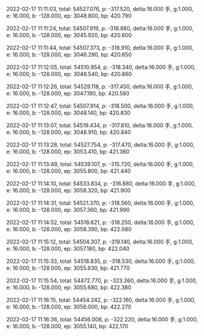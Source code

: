 2022-02-17 11:11:03, total: 54527.076, p: -317.520, delta:16.000 手, g:1.000, e: 16.000, b: -128.000, ep: 3048.800, bp: 420.790

2022-02-17 11:11:24, total: 54507.919, p: -318.880, delta:16.000 手, g:1.000, e: 16.000, b: -128.000, ep: 3045.920, bp: 420.600

2022-02-17 11:11:44, total: 54507.373, p: -318.910, delta:16.000 手, g:1.000, e: 16.000, b: -128.000, ep: 3046.290, bp: 420.650

2022-02-17 11:12:05, total: 54510.954, p: -318.340, delta:16.000 手, g:1.000, e: 16.000, b: -128.000, ep: 3048.540, bp: 420.860

2022-02-17 11:12:26, total: 54529.118, p: -317.450, delta:16.000 手, g:1.000, e: 16.000, b: -128.000, ep: 3047.190, bp: 420.580

2022-02-17 11:12:47, total: 54507.914, p: -318.500, delta:16.000 手, g:1.000, e: 16.000, b: -128.000, ep: 3048.140, bp: 420.830

2022-02-17 11:13:07, total: 54519.434, p: -317.810, delta:16.000 手, g:1.000, e: 16.000, b: -128.000, ep: 3048.910, bp: 420.840

2022-02-17 11:13:28, total: 54527.754, p: -317.470, delta:16.000 手, g:1.000, e: 16.000, b: -128.000, ep: 3053.410, bp: 421.360

2022-02-17 11:13:49, total: 54539.107, p: -315.720, delta:16.000 手, g:1.000, e: 16.000, b: -128.000, ep: 3055.800, bp: 421.440

2022-02-17 11:14:10, total: 54533.834, p: -316.880, delta:16.000 手, g:1.000, e: 16.000, b: -128.000, ep: 3058.320, bp: 421.900

2022-02-17 11:14:31, total: 54521.370, p: -318.560, delta:16.000 手, g:1.000, e: 16.000, b: -128.000, ep: 3057.360, bp: 421.990

2022-02-17 11:14:52, total: 54518.621, p: -318.250, delta:16.000 手, g:1.000, e: 16.000, b: -128.000, ep: 3058.390, bp: 422.080

2022-02-17 11:15:12, total: 54504.307, p: -319.140, delta:16.000 手, g:1.000, e: 16.000, b: -128.000, ep: 3057.180, bp: 422.040

2022-02-17 11:15:33, total: 54518.835, p: -318.530, delta:16.000 手, g:1.000, e: 16.000, b: -128.000, ep: 3055.630, bp: 421.770

2022-02-17 11:15:54, total: 54472.770, p: -323.360, delta:16.000 手, g:1.000, e: 16.000, b: -128.000, ep: 3055.680, bp: 422.380

2022-02-17 11:16:15, total: 54454.242, p: -322.160, delta:16.000 手, g:1.000, e: 16.000, b: -128.000, ep: 3056.000, bp: 422.270

2022-02-17 11:16:36, total: 54456.008, p: -322.220, delta:16.000 手, g:1.000, e: 16.000, b: -128.000, ep: 3055.140, bp: 422.170